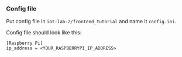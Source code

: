 ### Config file

Put config file in `iot-lab-2/frontend_tutorial` and name it `config.ini`.

Config file should look like this:
```text
[Raspberry Pi]
ip_address = <YOUR_RASPBERRYPI_IP_ADDRESS>
```
